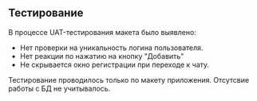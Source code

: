 ## Тестирование

В процессе UAT-тестирования макета было выявлено:

- Нет проверки на уникальность логина пользователя.
- Нет реакции по нажатию на кнопку "Добавить"
- Не скрывается окно регистрации при переходе к чату.

Тестирование проводилось только по макету приложения. Отсутсвие работы с БД не учитывалось.